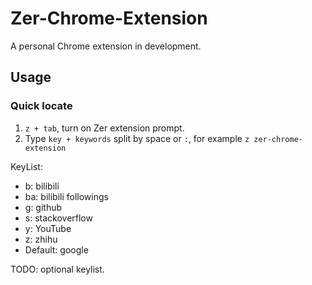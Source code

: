 # Zer-Chrome-Extension

A personal Chrome extension in development.

## Usage

### Quick locate

1. `z + tab`, turn on Zer extension prompt.
2. Type `key + keywords` split by space or `:`, for example `z zer-chrome-extension`

KeyList:

- b: bilibili
- ba: bilibili followings
- g: github
- s: stackoverflow
- y: YouTube
- z: zhihu
- Default: google

TODO: optional keylist.

